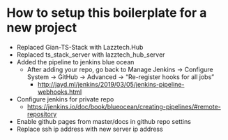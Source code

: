 # How to setup this boilerplate for a new project

- Replaced Gian-TS-Stack with Lazztech.Hub
- Replaced ts_stack_server with lazztech_hub_server
- Added the pipeline to jenkins blue ocean
    - After adding your repo, go back to Manage Jenkins -> Configure System -> GitHub -> Advanced -> “Re-register hooks for all jobs”
        - http://jayd.ml/jenkins/2019/03/05/jenkins-pipeline-webhooks.html
- Configure jenkins for private repo
    - https://jenkins.io/doc/book/blueocean/creating-pipelines/#remote-repository
- Enable github pages from master/docs in github repo settins
- Replace ssh ip address with new server ip address

